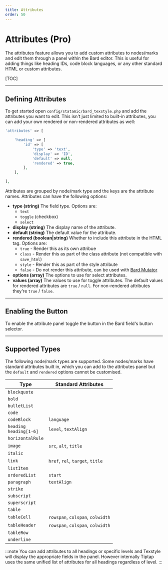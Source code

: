```yaml
---
title: Attributes
order: 50
---
```


# Attributes (Pro)

The attributes feature allows you to add custom attributes to nodes/marks and edit them through a panel within the Bard editor. This is useful for adding things like heading IDs, code block languages, or any other standard HTML or custom attributes.

[TOC]

---

## Defining Attributes

To get started open `config/statamic/bard_texstyle.php` and add the attributes you want to edit. This isn't just limited to built-in attributes, you can add your own rendered or non-rendered attributes as well:

```php
'attributes' => [

    'heading' => [
        'id' => [
            'type' => 'text',
            'display' => 'ID',
            'default' => null,
            'rendered' => true,
        ],
    ],

],
```

Attributes are grouped by node/mark type and the keys are the attribute names. Attributes can have the following options:

* **type (string)**
  The field type. Options are:
    * `text`
    * `toggle` (checkbox)
    * `select`
* **display (string)**
  The display name of the attribute.
* **default (string)**
  The default value for the attribute.
* **rendered (boolean|string)**
  Whether to include this attribute in the HTML tag. Options are:
    * `true` - Render this as its own attribue
    * `class` - Render this as part of the class attribute (not compatible with `save_html`)
    * `style` - Render this as part of the style attribute
    * `false` - Do not render this attribute, can be used with [Bard Mutator](https://statamic.com/addons/jacksleight/bard-mutator)
* **options (array)**
  The options to use for select attributes.
* **values (array)**
  The values to use for toggle attributes. The default values for rendered attributes are `true` / `null`. For non-rendered attributes they're `true` / `false`.

---

## Enabling the Button

To enable the attribute panel toggle the button in the Bard field's button selector.

---

## Supported Types

The following node/mark types are supported. Some nodes/marks have standard attributes built in, which you can add to the attributes panel but the `default` and `rendered` options cannot be customised.

| Type                                  | Standard Attributes                |
| ------------------------------------- | ---------------------------------- |
| `blockquote`                          |                                    |
| `bold`                                |                                    |
| `bulletList`                          |                                    |
| `code`                                |                                    |
| `codeBlock`                           | `language`                         |
| `heading`<br>`heading[1-6]`           | `level`, `textAlign`               |
| `horizontalRule`                      |                                    |
| `image`                               | `src`, `alt`, `title`              |
| `italic`                              |                                    |
| `link`                                | `href`, `rel`, `target`, `title`   |
| `listItem`                            |                                    |
| `orderedList`                         | `start`                            |
| `paragraph`                           | `textAlign`                        |
| `strike`                              |                                    |
| `subscript`                           |                                    |
| `superscript`                         |                                    |
| `table`                               |                                    |
| `tableCell`                           | `rowspan`, `colspan`, `colwidth`   |
| `tableHeader`                         | `rowspan`, `colspan`, `colwidth`   |
| `tableRow`                            |                                    |
| `underline`                           |                                    |

:::note
You can add attributes to all headings or specific levels and Texstyle will display the appropriate fields in the panel. However internally Tiptap uses the same unified list of attributes for all headings regardless of level.
:::